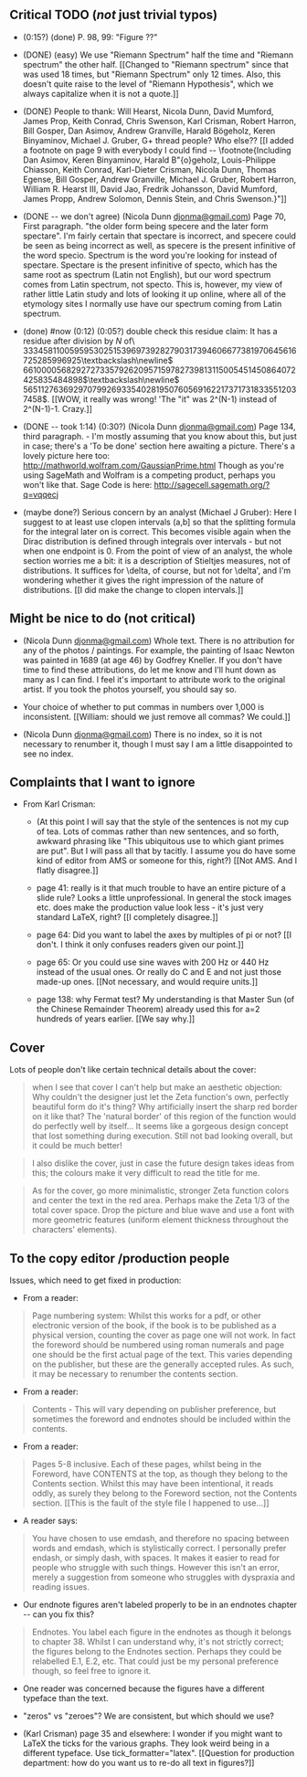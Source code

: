 ## Critical TODO (_not_ just trivial typos)

- (0:15?) (done) P. 98, 99: "Figure ??"

- (DONE) (easy) We use "Riemann Spectrum" half the time and "Riemann spectrum" the other half. [[Changed to "Riemann spectrum" since that was used 18 times, but "Riemann Spectrum" only 12 times.  Also, this doesn't quite raise to the level of "Riemann Hypothesis", which we always capitalize when it is not a quote.]]

- (DONE) People to thank: Will Hearst, Nicola Dunn, David Mumford, James Prop, Keith Conrad, Chris Swenson, Karl Crisman, Robert Harron,  Bill Gosper, Dan Asimov, Andrew Granville, Harald Bögeholz, Keren Binyaminov, Michael J. Gruber, G+ thread people? Who else??  [[I added a footnote on page 9 with everybody I could find -- \footnote{Including
Dan Asimov, Keren Binyaminov, Harald B\"{o}geholz, Louis-Philippe Chiasson, Keith Conrad, Karl-Dieter Crisman, Nicola Dunn, Thomas Egense, Bill Gosper,  Andrew Granville, Michael J. Gruber, Robert Harron,  William R. Hearst III, David Jao, Fredrik Johansson, David Mumford, James Propp, Andrew Solomon, Dennis Stein, and Chris Swenson.}"]]

- (DONE -- we don't agree) (Nicola Dunn <djonma@gmail.com>) Page 70, First paragraph. "the older form being specere and the later form spectare". I'm fairly certain that spectare is incorrect, and specere could be seen as being incorrect as well, as specere is the present infinitive of the word specio.  Spectrum is the word you're looking for instead of spectare. Spectare is the present infinitive of specto, which has the same root as spectrum (Latin not English), but our word spectrum comes from Latin spectrum, not specto. This is, however, my view of rather little Latin study and lots of looking it up online, where all of the etymology sites I normally use have our spectrum coming from Latin spectrum.

- (done) #now (0:12) (0:05?) double check this residue claim:
        It has a residue after division by $N$ of\\ $3334581100595953025153969739282790317394606677381970645616725285996925$\textbackslash\newline$
         6610000568292727335792620957159782739813115005451450864072425835484898$\textbackslash\newline$
         565112763692970799269335402819507605691622173717318335512037458$.
[[WOW, it really was wrong!  'The "it" was 2^(N-1) instead of 2^(N-1)-1.  Crazy.]]

- (DONE -- took 1:14)  (0:30?) (Nicola Dunn <djonma@gmail.com>) Page 134, third paragraph. - I'm mostly assuming that you know about this, but just in case; there's a 'To be done' section here awaiting a picture. There's a lovely picture here too: http://mathworld.wolfram.com/GaussianPrime.html Though as you're using SageMath and Wolfram is a competing product, perhaps you won't like that. Sage Code is here: http://sagecell.sagemath.org/?q=vqqecj


- (maybe done?) Serious concern by an analyst (Michael J Gruber): Here I suggest to at least use clopen intervals (a,b] so that the splitting formula for the integral later on is correct.  This becomes visible again when the Dirac distribution is defined through integrals over intervals - but not when one endpoint is 0. From the point of view of an analyst, the whole section worries me a bit: it is a description of Stieltjes measures, not of distributions. It suffices for \delta, of course, but not for \delta', and I'm wondering whether it gives the right impression of the nature of distributions. [[I did make the change to clopen intervals.]]


## Might be nice to do (not critical)

- (Nicola Dunn <djonma@gmail.com>) Whole text. There is no attribution for any of the photos / paintings. For example, the painting of Isaac Newton was painted in 1689 (at age 46) by Godfrey Kneller. If you don't have time to find these attributions, do let me know and I'll hunt down as many as I can find. I feel it's important to attribute work to the original artist. If you took the photos yourself, you should say so.

- Your choice of whether to put commas in numbers over 1,000 is inconsistent.  [[William: should we just remove all commas? We could.]]

- (Nicola Dunn <djonma@gmail.com>) There is no index, so it is not necessary to renumber it, though I must say I am a little disappointed to see no index.



## Complaints that I want to ignore

- From Karl Crisman:

   -  (At this point I will say that the style of the sentences is not my cup of tea.  Lots of commas rather than new sentences, and so forth, awkward phrasing like "This ubiquitous use to which giant primes are put".  But I will pass all that by tacitly.  I assume you do have some kind of editor from AMS or someone for this, right?)   [[Not AMS.  And I flatly disagree.]]

   - page 41: really is it that much trouble to have an entire picture of a slide rule?  Looks a little unprofessional.  In general the stock images etc. does make the production value look less - it's just very standard LaTeX, right?   [[I completely disagree.]]

   - page 64: Did you want to label the axes by multiples of pi or not?  [[I don't.  I think it only confuses readers given our point.]]

   - page 65: Or you could use sine waves with 200 Hz or 440 Hz instead of the usual ones.  Or really do C and E and not just those made-up ones.  [[Not necessary, and would require units.]]

   - page 138: why Fermat test?  My understanding is that Master Sun (of the Chinese Remainder Theorem) already used this for a=2 hundreds of years earlier.  [[We say why.]]

## Cover

Lots of people don't like certain technical details about the cover:

> when I see that cover I can't help but make an aesthetic objection: Why couldn't the designer just let the Zeta function's own, perfectly beautiful form do it's thing? Why artificially insert the sharp red border on it like that? The 'natural border' of this region of the function would do perfectly well by itself... It seems like a gorgeous design concept that lost something during execution. Still not bad looking overall, but it could be much better!

> I also dislike the cover, just in case the future design takes ideas from this; the colours make it very difficult to read the title for me.

> As for the cover, go more minimalistic, stronger Zeta function colors and center the text in the red area.  Perhaps make the Zeta 1/3 of the total cover space. Drop the picture and blue wave and use a font with more geometric features (uniform element thickness throughout the characters' elements).



## To the copy editor /production people

Issues, which need to get fixed in production:


- From a reader:
> Page numbering system: Whilst this works for a pdf, or other electronic version of the book, if the book is to be published as a physical version, counting the cover as page one will not work. In fact the foreword should be numbered using roman numerals and page one should be the first actual page of the text. This varies depending on the publisher, but these are the generally accepted rules. As such, it may be necessary to renumber the contents section.

- From a reader:
> Contents - This will vary depending on publisher preference, but sometimes the foreword and endnotes should be included within the contents.

- From a reader:
> Pages 5-8 inclusive. Each of these pages, whilst being in the Foreword, have CONTENTS at the top, as though they belong to the Contents section. Whilst this may have been intentional, it reads oddly, as surely they belong to the Foreword section, not the Contents section. [[This is the fault of the style file I happened to use...]]

- A reader says:
> You have chosen to use emdash, and therefore no spacing between words and emdash, which is stylistically correct. I personally prefer endash, or simply dash, with spaces. It makes it easier to read for people who struggle with such things. However this isn't an error, merely a suggestion from someone who struggles with dyspraxia and reading issues.

- Our endnote figures aren't labeled properly to be in an endnotes chapter -- can you fix this?
> Endnotes. You label each figure in the endnotes as though it belongs to chapter 38. Whilst I can understand why, it's not strictly correct; the figures belong to the Endnotes section. Perhaps they could be relabelled E.1, E.2, etc. That could just be my personal preference though, so feel free to ignore it.

- One reader was concerned because the figures have a different typeface than the text.

- "zeros" vs "zeroes"?  We are consistent, but which should we use?

- (Karl Crisman) page 35 and elsewhere: I wonder if you might want to LaTeX the ticks for the various graphs.  They look weird being in a different typeface.  Use  tick_formatter="latex".  [[Question for production department: how do you want us to re-do all text in figures?]]

